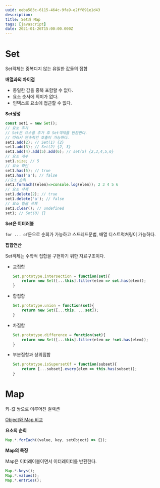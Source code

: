 ```yaml
---
uuid: eeba583c-6115-464c-9fa9-e2ff891e1d43
description: 
title: Set과 Map
tags: [javascript]
date: 2021-01-26T15:00:00.000Z
---
```








# Set

Set객체는 중복디지 않는 유일한 값들의 집합

**배열과의 차이점**

- 동일한 값을 중복 포함할 수 없다.
- 요소 순서에 의미가 없다.
- 인덱스로 요소에 접근할 수 없다.

**Set생성**

```jsx
const set1 = new Set();
// 요소 추가
// Set은 요소를 추가 후 Set객체를 반환한다.
// 따라서 연속적인 호출이 가능하다.
set1.add(2); // Set(1) {2}
set1.add(3); // Set(2) {2, 3}
set1.add(4).add(5).add(6); // set(5) {2,3,4,5,6}
// 요소 개수
set1.size; // 5
// 요소 확인
set1.has(5); // true
set1.has('a'); // false
//요소 순회
set1.forEach((elem)=>console.log(elem)); 2 3 4 5 6
// 요소 삭제
set1.delete(2); // true
set1.delete('a'); // false
// 요소 일괄 삭제
set1.clear(); // undefined
set1; // Set(0) {}
```

**Set은 이터러블**

`for ... of`문으로 순회가 가능하고 스프레드문법, 배열 디스트럭쳐링이 가능하다.

**집합연산**

Set객체는 수학적 집합을 구현하기 위한 자료구조이다.

- 교집합
    
    ```jsx
    Set.prototype.intersection = function(set){
    	return new Set([...this].filter(elem => set.has(elem));
    }
    ```
    
- 합집합
    
    ```jsx
    Set.prototype.union = function(set){
    	return new Set([...this, ...set]);
    }
    ```
    
- 차집합
    
    ```jsx
    Set.prototype.difference = function(set){
    	return new Set([...this].filter(elem => !set.has(elem));
    }
    ```
    
- 부분집합과 상위집합
    
    ```jsx
    Set.prototype.isSupersetOf = function(subset){
    	return [...subset].every(elem => this.has(subset));
    }
    ```
    

# Map

키-값 쌍으로 이루어진 컬렉션

[Object와 Map 비교](Object%E1%84%8B%E1%85%AA%20Map%20%E1%84%87%E1%85%B5%E1%84%80%E1%85%AD%20272afd9eae0a483b8ebae52e36eccfee.md) 

**요소의 순회**

```jsx
Map.*.forEach((value, key, setObject) => {});
```

**Map의 특징**

Map은 이터레이블이면서 이터레이터를 반환한다.

```jsx
Map.*.keys();
Map.*.values();
Map.*.entries();
```
